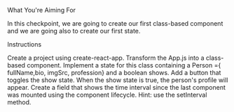 What You're Aiming For

In this checkpoint, we are going to create our first class-based component and we are going also to create our first state.

Instructions

Create a project using create-react-app.
Transform the App.js into a class-based component.
Implement a state for this class containing a Person ={ fullName,bio, imgSrc, profession} and a boolean shows.
Add a button that toggles the show state. When the show state is true, the person's profile will appear.
Create a field that shows the time interval since the last component was mounted using the component lifecycle.
Hint: use the setInterval method.

